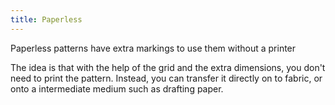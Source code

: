 ```yaml
---
title: Paperless
---
```


Paperless patterns have extra markings to use them without a printer

The idea is that with the help of the grid and the extra dimensions, you don't need to print the pattern. Instead, you can transfer it directly on to fabric, or onto a intermediate medium such as drafting paper.
